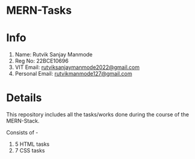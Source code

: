 # MERN-Tasks

# Info
1) Name: Rutvik Sanjay Manmode
2) Reg No: 22BCE10696
3) VIT Email: rutviksanjaymanmode2022@gmail.com
4) Personal Email: rutvikmanmode127@gmail.com

# Details
This repository includes all the tasks/works done during the course of the MERN-Stack.

Consists of - 
1) 5 HTML tasks
2) 7 CSS tasks
